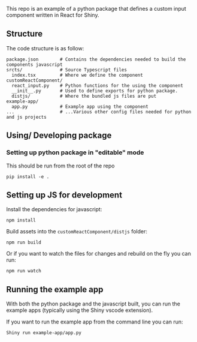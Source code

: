 This repo is an example of a python package that defines a custom input component written in React for Shiny.

## Structure

The code structure is as follow:

```
package.json        # Contains the dependencies needed to build the components javascript
srcts/              # Source Typescript files
  index.tsx         # Where we define the component
customReactComponent/
  react_input.py    # Python functions for the using the component
  __init__.py       # Used to define exports for python package.
  distjs/           # Where the bundled js files are put
example-app/
  app.py            # Example app using the component
...                 # ...Various other config files needed for python and js projects
```

## Using/ Developing package

### Setting up python package in "editable" mode

This should be run from the root of the repo

```
pip install -e .
```

## Setting up JS for development

Install the dependencies for javascript:

```
npm install
```

Build assets into the `customReactComponent/distjs` folder:

```
npm run build
```

Or if you want to watch the files for changes and rebuild on the fly you can run:

```
npm run watch
```

## Running the example app

With both the python package and the javascript built, you can run the example apps (typically using the Shiny vscode extension).

If you want to run the example app from the command line you can run:

```
Shiny run example-app/app.py
```

